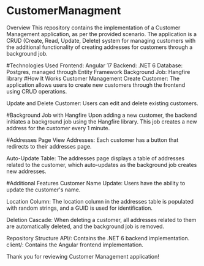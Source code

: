 # CustomerManagment
Overview
This repository contains the implementation of a Customer Management application, as per the provided scenario. The application is a CRUD (Create, Read, Update, Delete) system for managing customers with the additional functionality of creating addresses for customers through a background job.


#Technologies Used
Frontend: Angular 17
Backend: .NET 6
Database: Postgres, managed through Entity Framework
Background Job: Hangfire library
#How It Works
Customer Management
Create Customer: The application allows users to create new customers through the frontend using CRUD operations.

Update and Delete Customer: Users can edit and delete existing customers.

#Background Job with Hangfire
Upon adding a new customer, the backend initiates a background job using the Hangfire library. This job creates a new address for the customer every 1 minute.

#Addresses Page
View Addresses: Each customer has a button that redirects to their addresses page.

Auto-Update Table: The addresses page displays a table of addresses related to the customer, which auto-updates as the background job creates new addresses.

#Additional Features
Customer Name Update: Users have the ability to update the customer's name.

Location Column: The location column in the addresses table is populated with random strings, and a GUID is used for identification.

Deletion Cascade: When deleting a customer, all addresses related to them are automatically deleted, and the background job is removed.

Repository Structure
API/: Contains the .NET 6 backend implementation.
client/: Contains the Angular frontend implementation.




Thank you for reviewing  Customer Management application!

